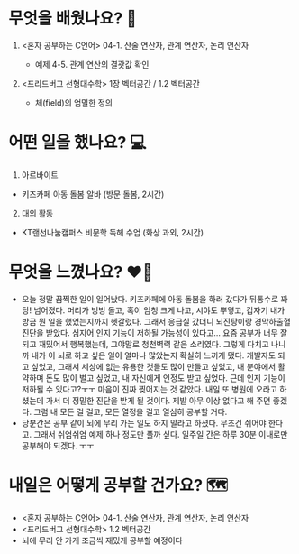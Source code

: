 # 무엇을 배웠나요? 📝
 1. <혼자 공부하는 C언어> 04-1. 산술 연산자, 관계 연산자, 논리 연산자
     - 예제 4-5. 관계 연산의 결괏값 확인

 2. <프리드버그 선형대수학> 1장 벡터공간 / 1.2 벡터공간
     - 체(field)의 엄밀한 정의

# 어떤 일을 했나요? 💻
 1. 아르바이트   
 - 키즈카페 아동 돌봄 알바 (방문 돌봄, 2시간)
 2. 대외 활동
 - KT랜선나눔캠퍼스 비문학 독해 수업 (화상 과외, 2시간)

# 무엇을 느꼈나요? ❤️‍🔥
 - 오늘 정말 끔찍한 일이 일어났다. 키즈카페에 아동 돌봄을 하러 갔다가 뒤통수로 꽈당! 넘어졌다. 머리가 빙빙 돌고, 혹이 엄청 크게 나고, 시야도 뿌옇고, 갑자기 내가 방금 뭔 일을 했었는지까지 헷갈렸다. 그래서 응급실 갔더니 뇌진탕이랑 경막하출혈 진단을 받았다. 심지어 인지 기능이 저하될 가능성이 있다고... 요즘 공부가 너무 잘 되고 재밌어서 행복했는데, 그야말로 청천벽력 같은 소리였다. 그렇게 다치고 나니까 내가 이 뇌로 하고 싶은 일이 얼마나 많았는지 확실히 느끼게 됐다. 개발자도 되고 싶었고, 그래서 세상에 없는 유용한 것들도 많이 만들고 싶었고, 내 분야에서 활약하며 돈도 많이 벌고 싶었고, 내 자신에게 인정도 받고 싶었다. 근데 인지 기능이 저하될 수 있다고?ㅜㅜ 마음이 진짜 찢어지는 것 같았다. 내일 또 병원에 오라고 하셨는데 가서 더 정밀한 진단을 받게 될 것이다. 제발 아무 이상 없다고 해 주면 좋겠다. 그럼 내 모든 걸 걸고, 모든 열정을 걸고 열심히 공부할 거다.
 - 당분간은 공부 같이 뇌에 무리 가는 일도 하지 말라고 하셨다. 무조건 쉬어야 한다고. 그래서 쉬엄쉬엄 예제 하나 정도만 풀까 싶다. 일주일 간은 하루 30분 이내로만 공부해야 되겠다. ㅜㅜ

# 내일은 어떻게 공부할 건가요? 🗺
 - <혼자 공부하는 C언어> 04-1. 산술 연산자, 관계 연산자, 논리 연산자
 - <프리드버그 선형대수학> 1.2 벡터공간
 - 뇌에 무리 안 가게 조금씩 재밌게 공부할 예정이다
